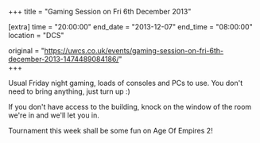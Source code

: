 +++
title = "Gaming Session on Fri 6th December 2013"

[extra]
time = "20:00:00"
end_date = "2013-12-07"
end_time = "08:00:00"
location = "DCS"

original = "https://uwcs.co.uk/events/gaming-session-on-fri-6th-december-2013-1474489084186/"    
+++

Usual Friday night gaming, loads of consoles and PCs to use. You don't need to bring anything, just turn up :)

If you don't have access to the building, knock on the window of the room we're in and we'll let you in.

Tournament this week shall be some fun on Age Of Empires 2\!

